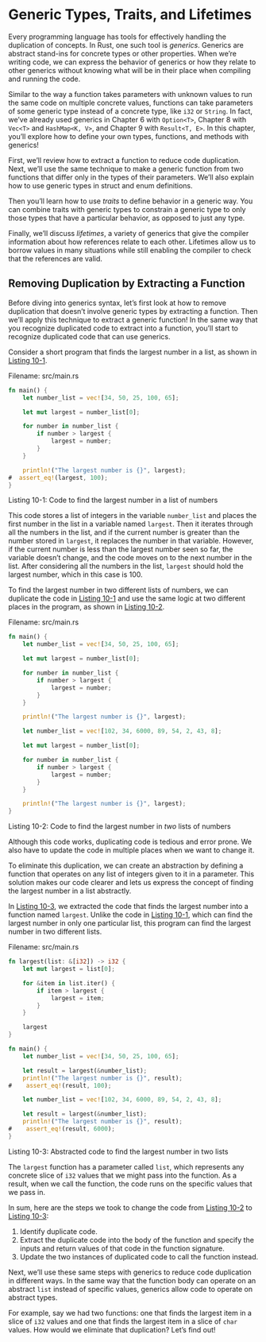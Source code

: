 # Generic Types, Traits, and Lifetimes

Every programming language has tools for effectively handling the duplication
of concepts. In Rust, one such tool is *generics*. Generics are abstract
stand-ins for concrete types or other properties. When we’re writing code, we
can express the behavior of generics or how they relate to other generics
without knowing what will be in their place when compiling and running the code.

Similar to the way a function takes parameters with unknown values to run the
same code on multiple concrete values, functions can take parameters of some
generic type instead of a concrete type, like `i32` or `String`. In fact, we’ve
already used generics in Chapter 6 with `Option<T>`, Chapter 8 with `Vec<T>`
and `HashMap<K, V>`, and Chapter 9 with `Result<T, E>`. In this chapter, you’ll
explore how to define your own types, functions, and methods with generics!

First, we’ll review how to extract a function to reduce code duplication. Next,
we’ll use the same technique to make a generic function from two functions that
differ only in the types of their parameters. We’ll also explain how to use
generic types in struct and enum definitions.

Then you’ll learn how to use *traits* to define behavior in a generic way. You
can combine traits with generic types to constrain a generic type to only
those types that have a particular behavior, as opposed to just any type.

Finally, we’ll discuss *lifetimes*, a variety of generics that give the
compiler information about how references relate to each other. Lifetimes allow
us to borrow values in many situations while still enabling the compiler to
check that the references are valid.

## Removing Duplication by Extracting a Function

Before diving into generics syntax, let’s first look at how to remove
duplication that doesn’t involve generic types by extracting a function. Then
we’ll apply this technique to extract a generic function! In the same way that
you recognize duplicated code to extract into a function, you’ll start to
recognize duplicated code that can use generics.

Consider a short program that finds the largest number in a list, as shown in
[Listing 10-1][Listing-10-1].

<span class="filename">Filename: src/main.rs</span>

[Listing-10-1]: #Listing-10-1
<a id="Listing-10-1"></a>

```rust
fn main() {
    let number_list = vec![34, 50, 25, 100, 65];

    let mut largest = number_list[0];

    for number in number_list {
        if number > largest {
            largest = number;
        }
    }

    println!("The largest number is {}", largest);
#  assert_eq!(largest, 100);
}
```

<span class="caption">Listing 10-1: Code to find the largest number in a list
of numbers</span>

This code stores a list of integers in the variable `number_list` and places
the first number in the list in a variable named `largest`. Then it iterates
through all the numbers in the list, and if the current number is greater than
the number stored in `largest`, it replaces the number in that variable.
However, if the current number is less than the largest number seen so far, the
variable doesn’t change, and the code moves on to the next number in the list.
After considering all the numbers in the list, `largest` should hold the
largest number, which in this case is 100.

To find the largest number in two different lists of numbers, we can duplicate
the code in [Listing 10-1][Listing-10-1] and use the same logic at two different places in the
program, as shown in [Listing 10-2][Listing-10-2].

<span class="filename">Filename: src/main.rs</span>

[Listing-10-2]: #Listing-10-2
<a id="Listing-10-2"></a>

```rust
fn main() {
    let number_list = vec![34, 50, 25, 100, 65];

    let mut largest = number_list[0];

    for number in number_list {
        if number > largest {
            largest = number;
        }
    }

    println!("The largest number is {}", largest);

    let number_list = vec![102, 34, 6000, 89, 54, 2, 43, 8];

    let mut largest = number_list[0];

    for number in number_list {
        if number > largest {
            largest = number;
        }
    }

    println!("The largest number is {}", largest);
}
```

<span class="caption">Listing 10-2: Code to find the largest number in *two*
lists of numbers</span>

Although this code works, duplicating code is tedious and error prone. We also
have to update the code in multiple places when we want to change it.

To eliminate this duplication, we can create an abstraction by defining a
function that operates on any list of integers given to it in a parameter. This
solution makes our code clearer and lets us express the concept of finding the
largest number in a list abstractly.

In [Listing 10-3][Listing-10-3], we extracted the code that finds the largest number into a
function named `largest`. Unlike the code in [Listing 10-1][Listing-10-1], which can find the
largest number in only one particular list, this program can find the largest
number in two different lists.

<span class="filename">Filename: src/main.rs</span>

[Listing-10-3]: #Listing-10-3
<a id="Listing-10-3"></a>

```rust
fn largest(list: &[i32]) -> i32 {
    let mut largest = list[0];

    for &item in list.iter() {
        if item > largest {
            largest = item;
        }
    }

    largest
}

fn main() {
    let number_list = vec![34, 50, 25, 100, 65];

    let result = largest(&number_list);
    println!("The largest number is {}", result);
#    assert_eq!(result, 100);

    let number_list = vec![102, 34, 6000, 89, 54, 2, 43, 8];

    let result = largest(&number_list);
    println!("The largest number is {}", result);
#    assert_eq!(result, 6000);
}
```

<span class="caption">Listing 10-3: Abstracted code to find the largest number
in two lists</span>

The `largest` function has a parameter called `list`, which represents any
concrete slice of `i32` values that we might pass into the function. As a
result, when we call the function, the code runs on the specific values that we
pass in.

In sum, here are the steps we took to change the code from [Listing 10-2][Listing-10-2] to
[Listing 10-3][Listing-10-3]:

1. Identify duplicate code.
2. Extract the duplicate code into the body of the function and specify the
   inputs and return values of that code in the function signature.
3. Update the two instances of duplicated code to call the function instead.

Next, we’ll use these same steps with generics to reduce code duplication in
different ways. In the same way that the function body can operate on an
abstract `list` instead of specific values, generics allow code to operate on
abstract types.

For example, say we had two functions: one that finds the largest item in a
slice of `i32` values and one that finds the largest item in a slice of `char`
values. How would we eliminate that duplication? Let’s find out!

[Listing-10-1]: ch10-00-generics.html#Listing-10-1
[Listing-10-2]: ch10-00-generics.html#Listing-10-2
[Listing-10-3]: ch10-00-generics.html#Listing-10-3
